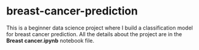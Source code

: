 # breast-cancer-prediction
This is a beginner data science project where I build a classification model for breast cancer prediction. All the details about the project are in the **Breast cancer.ipynb** notebook file. 
